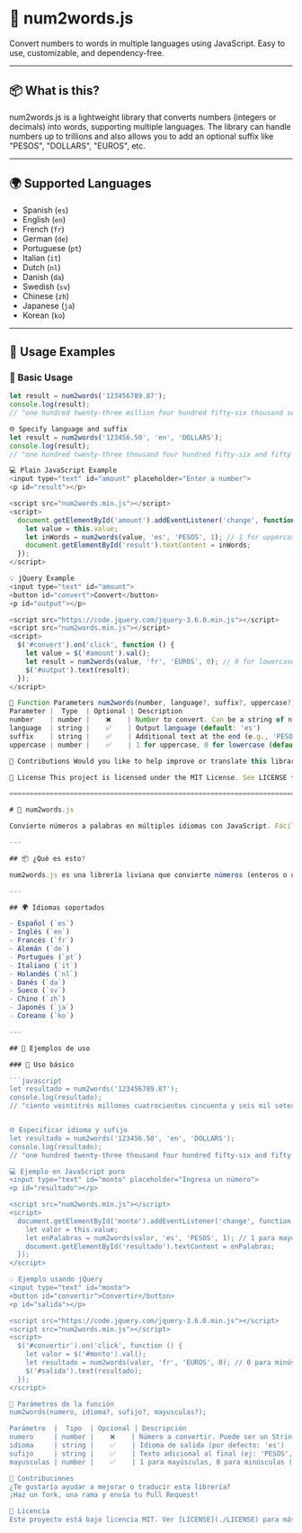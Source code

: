 # 🔢 num2words.js

Convert numbers to words in multiple languages using JavaScript. Easy to use, customizable, and dependency-free.

---

## 📦 What is this?

num2words.js is a lightweight library that converts numbers (integers or decimals) into words, supporting multiple languages. The library can handle numbers up to trillions and also allows you to add an optional suffix like "PESOS", "DOLLARS", "EUROS", etc.

---

## 🌍 Supported Languages

- Spanish (`es`)
- English (`en`)
- French (`fr`)
- German (`de`)
- Portuguese (`pt`)
- Italian (`it`)
- Dutch (`nl`)
- Danish (`da`)
- Swedish (`sv`)
- Chinese (`zh`)
- Japanese (`ja`)
- Korean (`ko`)

---

## 🚀 Usage Examples

### 📌 Basic Usage

```javascript
let result = num2words('123456789.87');
console.log(result); 
// "one hundred twenty-three million four hundred fifty-six thousand seven hundred eighty-nine point eighty-seven"

🌐 Specify language and suffix
let result = num2words('123456.50', 'en', 'DOLLARS');
console.log(result); 
// "one hundred twenty-three thousand four hundred fifty-six and fifty cents DOLLARS"

💻 Plain JavaScript Example
<input type="text" id="amount" placeholder="Enter a number">
<p id="result"></p>

<script src="num2words.min.js"></script>
<script>
  document.getElementById('amount').addEventListener('change', function () {
    let value = this.value;
    let inWords = num2words(value, 'es', 'PESOS', 1); // 1 for uppercase
    document.getElementById('result').textContent = inWords;
  });
</script>

💡 jQuery Example
<input type="text" id="amount">
<button id="convert">Convert</button>
<p id="output"></p>

<script src="https://code.jquery.com/jquery-3.6.0.min.js"></script>
<script src="num2words.min.js"></script>
<script>
  $('#convert').on('click', function () {
    let value = $('#amount').val();
    let result = num2words(value, 'fr', 'EUROS', 0); // 0 for lowercase
    $('#output').text(result);
  });
</script>

🧩 Function Parameters num2words(number, language?, suffix?, uppercase?)
Parameter |  Type  | Optional | Description
number    | number |    ❌    | Number to convert. Can be a string of numbers.
language  | string |    ✅    | Output language (default: 'es')
suffix    | string |    ✅    | Additional text at the end (e.g., 'PESOS', 'DOLLARS')
uppercase | number |    ✅    | 1 for uppercase, 0 for lowercase (default: 1)

🤝 Contributions Would you like to help improve or translate this library? Fork, create a branch, and send a Pull Request!

📜 License This project is licensed under the MIT License. See LICENSE for more details.

===============================================================================================================

# 🔢 num2words.js

Convierte números a palabras en múltiples idiomas con JavaScript. Fácil de usar, personalizable y sin dependencias.

---

## 📦 ¿Qué es esto?

num2words.js es una librería liviana que convierte números (enteros o decimales) en palabras, con soporte para múltiples idiomas. La librería puede manejar números hasta trillones y también te permite agregar un sufijo opcional como "PESOS", "DÓLARES", "EUROS", etc.

---

## 🌍 Idiomas soportados

- Español (`es`)
- Inglés (`en`)
- Francés (`fr`)
- Alemán (`de`)
- Portugués (`pt`)
- Italiano (`it`)
- Holandés (`nl`)
- Danés (`da`)
- Sueco (`sv`)
- Chino (`zh`)
- Japonés (`ja`)
- Coreano (`ko`)

---

## 🚀 Ejemplos de uso

### 📌 Uso básico

```javascript
let resultado = num2words('123456789.87');
console.log(resultado); 
// "ciento veintitrés millones cuatrocientos cincuenta y seis mil setecientos ochenta y nueve con ochenta y siete centavos"


🌐 Especificar idioma y sufijo
let resultado = num2words('123456.50', 'en', 'DOLLARS');
console.log(resultado); 
// "one hundred twenty-three thousand four hundred fifty-six and fifty cents DOLLARS"

💻 Ejemplo en JavaScript puro
<input type="text" id="monto" placeholder="Ingresa un número">
<p id="resultado"></p>

<script src="num2words.min.js"></script>
<script>
  document.getElementById('monto').addEventListener('change', function () {
    let valor = this.value;
    let enPalabras = num2words(valor, 'es', 'PESOS', 1); // 1 para mayúsculas
    document.getElementById('resultado').textContent = enPalabras;
  });
</script>

💡 Ejemplo usando jQuery
<input type="text" id="monto">
<button id="convertir">Convertir</button>
<p id="salida"></p>

<script src="https://code.jquery.com/jquery-3.6.0.min.js"></script>
<script src="num2words.min.js"></script>
<script>
  $('#convertir').on('click', function () {
    let valor = $('#monto').val();
    let resultado = num2words(valor, 'fr', 'EUROS', 0); // 0 para minúsculas
    $('#salida').text(resultado);
  });
</script>

🧩 Parámetros de la función
num2words(numero, idioma?, sufijo?, mayusculas?);

Parámetro  |  Tipo  | Opcional | Descripción 
numero     | number |    ❌    | Número a convertir. Puede ser un String de números.
idioma     | string |    ✅    | Idioma de salida (por defecto: 'es')
sufijo     | string |    ✅    | Texto adicional al final (ej: 'PESOS', 'DOLLARS')
mayusculas | number |    ✅    | 1 para mayúsculas, 0 para minúsculas (por defecto: 1)

🤝 Contribuciones
¿Te gustaría ayudar a mejorar o traducir esta librería?
¡Haz un fork, una rama y envía tu Pull Request!

📜 Licencia
Este proyecto está bajo licencia MIT. Ver [LICENSE](./LICENSE) para más detalles.